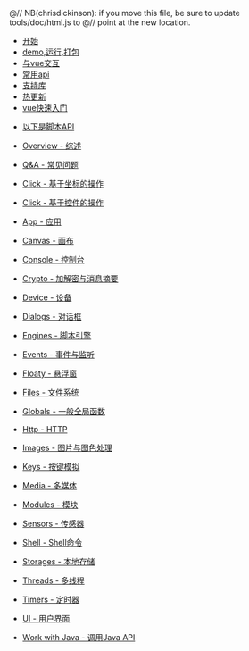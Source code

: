 @// NB(chrisdickinson): if you move this file, be sure to update tools/doc/html.js to
@// point at the new location.

* [开始](startnow.html)
* [demo,运行,打包](hbuilder.html)
* [与vue交互](autojs-vue.html)
* [常用api](normal.html)
* [支持库](links.html)
* [热更新](patchs.html)
* [vue快速入门](vue.html)

<div class="line"></div>

* [以下是脚本API](documentation.html)
* [Overview - 综述](overview.html)
* [Q&A - 常见问题](qa.html)
* [Click - 基于坐标的操作](coordinatesBasedAutomation.html)
* [Click - 基于控件的操作](widgetsBasedAutomation.html)

* [App - 应用](app.html)
* [Canvas - 画布](canvas.html)
* [Console - 控制台](console.html)

* [Crypto - 加解密与消息摘要](crypto.html)
* [Device - 设备](device.html)
* [Dialogs - 对话框](dialogs.html)
* [Engines - 脚本引擎](engines.html)
* [Events - 事件与监听](events.html)
* [Floaty - 悬浮窗](floaty.html)
* [Files - 文件系统](files.html)
* [Globals - 一般全局函数](globals.html)
* [Http - HTTP](http.html)
* [Images - 图片与图色处理](images.html)
* [Keys - 按键模拟](keys.html)
* [Media - 多媒体](media.html)
* [Modules - 模块](modules.html)
* [Sensors - 传感器](sensors.html)
* [Shell - Shell命令](shell.html)
* [Storages - 本地存储](storages.html)
* [Threads - 多线程](threads.html)
* [Timers - 定时器](timers.html)
* [UI - 用户界面](ui.html)
* [Work with Java - 调用Java API](https://developer.mozilla.org/zh-CN/docs/Mozilla/Projects/Rhino/Scripting_Java)

<div class="line"></div>

 
